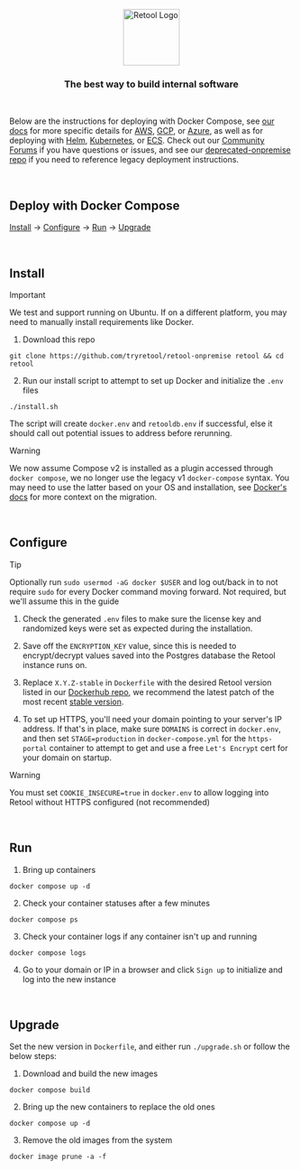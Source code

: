 <p align="center">
    <picture>
      <source media="(prefers-color-scheme: dark)" srcset="https://docs.retool.com/brand/icons/logo-light.svg">
      <img alt="Retool Logo" height="100" src="https://docs.retool.com/brand/icons/logo-dark.svg">
    </picture>
</p>
<h3 align="center">The best way to build internal software</h3>

<br>

Below are the instructions for deploying with Docker Compose, see [our docs](https://docs.retool.com/docs/deploy-guide-overview) for more specific details for [AWS](https://docs.retool.com/docs/deploy-with-aws-ec2), [GCP](https://docs.retool.com/docs/deploy-with-gcp), or [Azure](https://docs.retool.com/docs/deploy-with-azure-vm), as well as for deploying with [Helm](https://docs.retool.com/docs/deploy-with-helm), [Kubernetes](https://docs.retool.com/docs/deploy-with-kubernetes), or [ECS](https://docs.retool.com/docs/deploy-with-ecs-fargate). Check out our [Community Forums](https://community.retool.com/) if you have questions or issues, and see our [deprecated-onpremise repo](https://github.com/tryretool/deprecated-onpremise) if you need to reference legacy deployment instructions. 

<br>

Deploy with Docker Compose
------

[Install](#install) &#8594; [Configure](#configure) &#8594; [Run](#run) &#8594; [Upgrade](#upgrade)

<br>

Install
------
> [!IMPORTANT]  
> We test and support running on Ubuntu. If on a different platform, you may need to manually install requirements like Docker.

1. Download this repo

```
git clone https://github.com/tryretool/retool-onpremise retool && cd retool
```

2. Run our install script to attempt to set up Docker and initialize the `.env` files

```
./install.sh
```
The script will create `docker.env` and `retooldb.env` if successful, else it should call out potential issues to address before rerunning.

> [!WARNING]  
> We now assume Compose v2 is installed as a plugin accessed through `docker compose`, we no longer use the legacy v1 `docker-compose` syntax. You may need to use the latter based on your OS and installation, see [Docker's docs](https://docs.docker.com/compose/releases/migrate/) for more context on the migration.

<br>

Configure
------
> [!TIP]  
> Optionally run `sudo usermod -aG docker $USER` and log out/back in to not require `sudo` for every Docker command moving forward. Not required, but we'll assume this in the guide

1. Check the generated `.env` files to make sure the license key and randomized keys were set as expected during the installation.

2. Save off the `ENCRYPTION_KEY` value, since this is needed to encrypt/decrypt values saved into the Postgres database the Retool instance runs on. 

3. Replace `X.Y.Z-stable` in `Dockerfile` with the desired Retool version listed in our [Dockerhub repo](https://hub.docker.com/r/tryretool/backend/tags), we recommend the latest patch of the most recent [stable version](https://hub.docker.com/r/tryretool/backend/tags?name=stable).

4. To set up HTTPS, you'll need your domain pointing to your server's IP address. If that's in place, make sure `DOMAINS` is correct in `docker.env`, and then set `STAGE=production` in `docker-compose.yml` for the `https-portal` container to attempt to get and use a free `Let's Encrypt` cert for your domain on startup.

> [!WARNING]  
> You must set `COOKIE_INSECURE=true` in `docker.env` to allow logging into Retool without HTTPS configured (not recommended)

<br>

Run
------

1. Bring up containers
   
```
docker compose up -d
```

2. Check your container statuses after a few minutes

```
docker compose ps
```

3. Check your container logs if any container isn't up and running

```
docker compose logs
```

4. Go to your domain or IP in a browser and click `Sign up` to initialize and log into the new instance

<br>

Upgrade
------

Set the new version in `Dockerfile`, and either run `./upgrade.sh` or follow the below steps:

1. Download and build the new images

```
docker compose build
```

2. Bring up the new containers to replace the old ones

```
docker compose up -d
```

3. Remove the old images from the system
```
docker image prune -a -f
```

<br>
